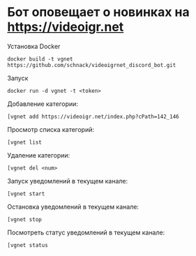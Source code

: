 # Бот оповещает о новинках на https://videoigr.net

Установка Docker

    docker build -t vgnet https://github.com/schnack/videoigrnet_discord_bot.git

Запуск 

    docker run -d vgnet -t <token>

Добавление категории:

    [vgnet add https://videoigr.net/index.php?cPath=142_146
			
Просмотр списка категорий:
    
    [vgnet list
			
Удаление категории:
    
    [vgnet del <num>

Запуск уведомлений в текущем канале:
    
    [vgnet start
			
Остановка уведомлений в текущем канале:
    
    [vgnet stop

Посмотреть статус уведомлений в текущем канале:
    
    [vgnet status

